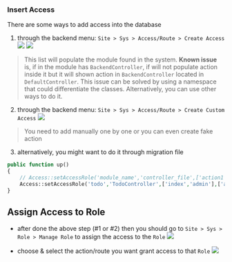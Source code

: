 ### Insert Access
There are some ways to add access into the database
1.  through the backend menu: `Site > Sys > Access/Route > Create Access`
![](https://user-images.githubusercontent.com/55473894/79817944-2c154000-83b9-11ea-8bb2-3f403daf01b8.png)
![](https://user-images.githubusercontent.com/55473894/79821176-a8f7e800-83c0-11ea-831a-d4487ca20b41.png)
   > This list will populate the module found in the system. **Known issue** is, if in the module has `BackendController`, if will not populate action inside it but it will shown action in `BackendController` located in `DefaultController`. This issue can be solved by using a namespace that could differentiate the classes. Alternatively, you can use other ways to do it.


2.  through the backend menu: `Site > Sys > Access/Route > Create Custom Access`
![](https://user-images.githubusercontent.com/55473894/79819459-9c719080-83bc-11ea-9ed8-36c06de45ecd.png)
   > You need to add manually one by one or you can even create fake action

3.  alternatively, you might want to do it through migration file
```php
public function up()
{
	// Access::setAccessRole('module_name','controller_file',['action1','action2'],['role1','role2']);
	Access::setAccessRole('todo','TodoController',['index','admin'],['admin','developer']);
}
```

## Assign Access to Role
* after done the above step (#1 or #2) then you should go to `Site > Sys > Role > Manage Role` to assign the access to the `Role`
![](https://user-images.githubusercontent.com/55473894/83234192-795bad00-a1c2-11ea-8b88-df24156151ef.png)

* choose & select the action/route you want grant access to that `Role`
![](https://user-images.githubusercontent.com/55473894/83234198-7c569d80-a1c2-11ea-90e4-5ef9322f1995.png)
